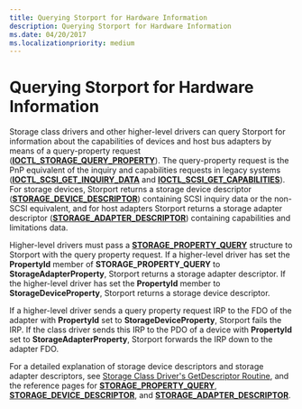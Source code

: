 ```yaml
---
title: Querying Storport for Hardware Information
description: Querying Storport for Hardware Information
ms.date: 04/20/2017
ms.localizationpriority: medium
---
```


# Querying Storport for Hardware Information


Storage class drivers and other higher-level drivers can query Storport for information about the capabilities of devices and host bus adapters by means of a query-property request ([**IOCTL\_STORAGE\_QUERY\_PROPERTY**](/windows-hardware/drivers/ddi/ntddstor/ni-ntddstor-ioctl_storage_query_property)). The query-property request is the PnP equivalent of the inquiry and capabilities requests in legacy systems ([**IOCTL\_SCSI\_GET\_INQUIRY\_DATA**](/windows-hardware/drivers/ddi/ntddscsi/ni-ntddscsi-ioctl_scsi_get_inquiry_data) and [**IOCTL\_SCSI\_GET\_CAPABILITIES**](/windows-hardware/drivers/ddi/ntddscsi/ni-ntddscsi-ioctl_scsi_get_capabilities)). For storage devices, Storport returns a storage device descriptor ([**STORAGE\_DEVICE\_DESCRIPTOR**](/windows-hardware/drivers/ddi/ntddstor/ns-ntddstor-_storage_device_descriptor)) containing SCSI inquiry data or the non-SCSI equivalent, and for host adapters Storport returns a storage adapter descriptor ([**STORAGE\_ADAPTER\_DESCRIPTOR**](/windows-hardware/drivers/ddi/ntddstor/ns-ntddstor-_storage_adapter_descriptor)) containing capabilities and limitations data.

Higher-level drivers must pass a [**STORAGE\_PROPERTY\_QUERY**](/windows-hardware/drivers/ddi/ntddstor/ns-ntddstor-_storage_property_query) structure to Storport with the query property request. If a higher-level driver has set the **PropertyId** member of **STORAGE\_PROPERTY\_QUERY** to **StorageAdapterProperty**, Storport returns a storage adapter descriptor. If the higher-level driver has set the **PropertyId** member to **StorageDeviceProperty**, Storport returns a storage device descriptor.

If a higher-level driver sends a query property request IRP to the FDO of the adapter with **PropertyId** set to **StorageDeviceProperty**, Storport fails the IRP. If the class driver sends this IRP to the PDO of a device with **PropertyId** set to **StorageAdapterProperty**, Storport forwards the IRP down to the adapter FDO.

For a detailed explanation of storage device descriptors and storage adapter descriptors, see [Storage Class Driver's GetDescriptor Routine](storage-class-driver-s-getdescriptor-routine.md), and the reference pages for [**STORAGE\_PROPERTY\_QUERY**](/windows-hardware/drivers/ddi/ntddstor/ns-ntddstor-_storage_property_query), [**STORAGE\_DEVICE\_DESCRIPTOR**](/windows-hardware/drivers/ddi/ntddstor/ns-ntddstor-_storage_device_descriptor), and [**STORAGE\_ADAPTER\_DESCRIPTOR**](/windows-hardware/drivers/ddi/ntddstor/ns-ntddstor-_storage_adapter_descriptor).

 

